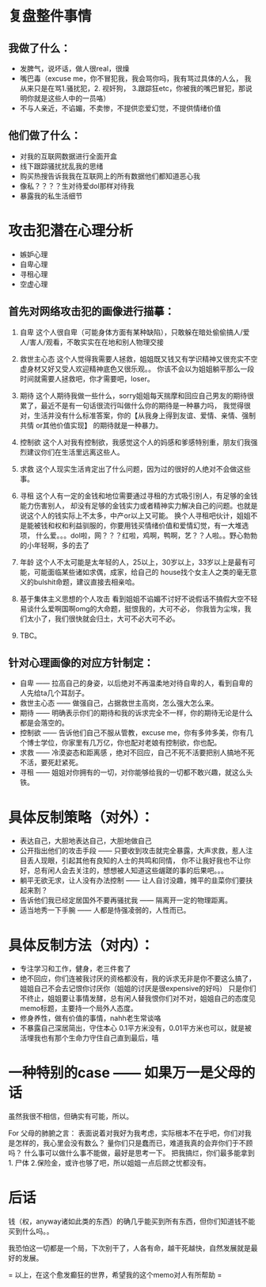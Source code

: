 # 复盘整件事情 
## 我做了什么： 
- 发脾气，说坏话，做人很real，很燥
- 嘴巴毒（excuse me，你不冒犯我，我会骂你吗，我有骂过具体的人么，
我从来只是在骂1.骚扰犯，2. 视奸狗， 3.跟踪狂etc，你被我的嘴巴冒犯，那说明你就是这些人中的一员咯） 
- 不与人亲近，不谄媚，不卖惨，不提供恋爱幻觉，不提供情绪价值

## 他们做了什么： 
- 对我的互联网数据进行全面开盒
- 线下跟踪骚扰扰乱我的思绪
- 购买热搜告诉我我在互联网上的所有数据他们都知道恶心我
- 像私？？？？生对待爱dol那样对待我
- 暴露我的私生活细节

# 攻击犯潜在心理分析
- 嫉妒心理
- 自卑心理
- 寻租心理
- 空虚心理 

## 首先对网络攻击犯的画像进行描摹：
1. 自卑
这个人很自卑（可能身体方面有某种缺陷），只敢躲在暗处偷偷搞人/爱人/害人/观看，不敢实实在在地和别人物理交接

2. 救世主心态
这个人觉得我需要人拯救，姐姐既又钱又有学识精神又很充实不空虚身材又好又受人欢迎精神底色又很乐观。。
你该不会以为姐姐躺平那么一段时间就需要人拯救吧，你才需要吧，loser。

3. 期待
这个人期待我做一些什么，sorry姐姐每天揣摩和回应自己男友的期待很累了，最近不是有一句话很流行叫做什么你的期待是一种暴力吗，
我觉得很对，生活并没有什么标准答案，你的【从我身上得到友谊、爱情、亲情、强制共情 or其他价值实现】
的期待就是一种暴力。

4. 控制欲
这个人对我有控制欲，我感觉这个人的妈感和爹感特别重，朋友们我强烈建议你们在生活里远离这些人。

5. 求救
这个人现实生活肯定出了什么问题，因为过的很好的人绝对不会做这些事。

6. 寻租
这个人有一定的金钱和地位需要通过寻租的方式吸引别人，有足够的金钱能力伤害别人，
却没有足够的金钱实力或者精神实力解决自己的问题。也就是说这个人的钱实际上不太多，中产or以上又可能。
换个人寻租吧伙计，姐姐不是能被钱和权和利益驯服的，你要用钱买情绪价值和爱情幻觉，有一大堆选项，
什么爱。。。dol啦，网？？？红啦，鸡啊，鸭啊，艺？？人啦。。野心勃勃的小年轻啊，多的去了

8. 年龄
这个人不太可能是太年轻的人，25以上，30岁以上，33岁以上是最有可能，可能面临某些诸如求偶，成家，给自己的
house找个女主人之类的毫无意义的bulshit命题，建议直接去相亲哈。 

9. 基于集体主义思想的个人攻击
看到姐姐不谄媚不讨好不说假话不搞假大空不轻易谈什么爱啊国啊omg的大命题，挺恨我的，大可不必，
你我皆为尘埃，我们太小了，我们很快就会归土，大可不必大可不必。

10. TBC。


## 针对心理画像的对应方针制定： 
- 自卑 —— 拉高自己的身姿，以后绝对不再温柔地对待自卑的人，看到自卑的人先给ta几个耳刮子。
- 救世主心态 —— 做强自己，占据救世主高岗，怎么强大怎么来。
- 期待 —— 明确表示你们的期待和我的诉求完全不一样，你的期待无论是什么都是会落空的。
- 控制欲 —— 告诉他们自己不服从管教，excuse me，你有多帅多美，你有几个博士学位，你家里有几万亿，你也配对老娘有控制欲，你也配。
- 求救 —— 冷漠姿态和距离感 ，绝对不回应，自己不死不活要把别人搞地不死不活，要死赶紧死。
- 寻租 —— 姐姐对你拥有的一切，对你能够给我的一切都不敢兴趣，就这么头铁。

# 具体反制策略（对外）：
- 表达自己，大胆地表达自己，大胆地做自己 
- 公开指出他们的攻击手段 —— 只要收到攻击就完全暴露，大声求救，惹人注目丢人现眼，引起其他有良知的人士的共鸣和同情，
                      你不让我好我也不让你好，总有闲人会去关注的，想想被人知道这些龌蹉的事的后果吧。。。
- 躺平无欲无求，让人没有办法控制 —— 让人自讨没趣，摊平的韭菜你们要扶起来割？
- 告诉他们我已经定居国外不要再骚扰我 —— 隔离开一定的物理距离。
- 适当地秀一下手腕 —— 人都是恃强凌弱的，人性而已。

# 具体反制方法（对内）： 
- 专注学习和工作，健身，老三件套了
- 绝不回应，你们连被我讨厌的资格都没有，我的诉求无非是你不要这么搞了，姐姐自己不会去记恨你讨厌你（姐姐的讨厌是很expensive的好吗）
          只是你们不终止，姐姐要让事情发酵，总有闲人替我恨你们对不对，姐姐自己的态度见memo标题，主要持一个局外人态度。                              
- 修身养性，做有价值的事情，nahh老生常谈咯
- 不暴露自己深居简出，守住本心 0.1平方米没有，0.01平方米也可以，就是被活埋我也有那个生命力守住自己直到最后，嘻

# 一种特别的case —— 如果万一是父母的话
虽然我很不相信，但确实有可能，所以。

For 父母的肺腑之言：
表面说着对我好为我考虑，实际根本不在乎吧，你们对我是怎样的，我心里会没有数么？ 
量你们只是蠢而已，难道我真的会弃你们于不顾吗？ 
什么事可以做什么事不能做，最好是思考一下。
把我搞烂，你们最多能拿到1. 尸体 2.保险金，或许也够了吧，所以姐姐一点后顾之忧都没有。

# 后话
钱（权，anyway诸如此类的东西）的确几乎能买到所有东西，但你们知道钱不能买到什么吗。。

我恐怕这一切都是一个局，下次别干了，人各有命，越干死越快，自然发展就是最好的发展。

= 以上，在这个愈发癫狂的世界，希望我的这个memo对人有所帮助 =



